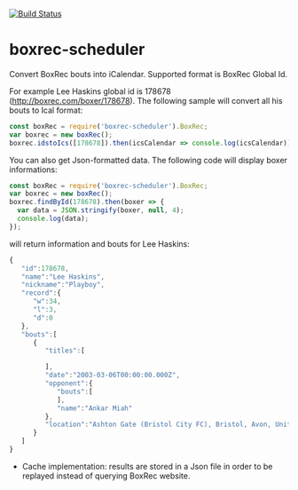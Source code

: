 <a href="https://travis-ci.org/joussy/boxrec-scheduler"><img src="https://travis-ci.org/joussy/boxrec-scheduler.svg?branch=master" alt="Build Status"/></a>

# boxrec-scheduler

Convert BoxRec bouts into iCalendar. Supported format is BoxRec Global Id.

For example Lee Haskins global id is 178678 (http://boxrec.com/boxer/178678). The following sample will convert all his bouts to Ical format:
```javascript
const boxRec = require('boxrec-scheduler').BoxRec;
var boxrec = new boxRec();
boxrec.idstoIcs([178678]).then(icsCalendar => console.log(icsCalendar));
```
You can also get Json-formatted data.
The following code will display boxer informations:
```javascript
const boxRec = require('boxrec-scheduler').BoxRec;
var boxrec = new boxRec();
boxrec.findById(178678).then(boxer => {
  var data = JSON.stringify(boxer, null, 4);
  console.log(data);
});
```
will return information and bouts for Lee Haskins:
```javascript
{  
   "id":178678,
   "name":"Lee Haskins",
   "nickname":"Playboy",
   "record":{  
      "w":34,
      "l":3,
      "d":0
   },
   "bouts":[  
      {  
         "titles":[  

         ],
         "date":"2003-03-06T00:00:00.000Z",
         "opponent":{  
            "bouts":[
            ],
            "name":"Ankar Miah"
         },
         "location":"Ashton Gate (Bristol City FC), Bristol, Avon, United Kingdom"
      }
   ]
}
```

* Cache implementation: results are stored in a Json file in order to be replayed instead of querying BoxRec website.
